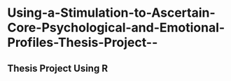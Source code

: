 # Using-a-Stimulation-to-Ascertain-Core-Psychological-and-Emotional-Profiles-Thesis-Project--
## Thesis Project Using R
